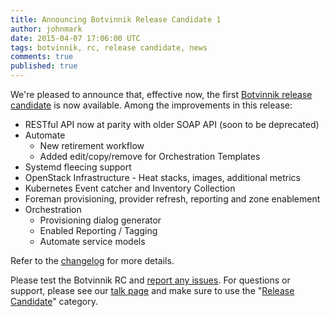```yaml
---
title: Announcing Botvinnik Release Candidate 1
author: johnmark
date: 2015-04-07 17:06:00 UTC
tags: botvinnik, rc, release candidate, news
comments: true
published: true
---
```


We're pleased to announce that, effective now, the first [Botvinnik release candidate](/download/devel/) is now available. Among the improvements in this release:

* RESTful API now at parity with older SOAP API (soon to be deprecated)
* Automate
  * New retirement workflow
  * Added edit/copy/remove for Orchestration Templates
* Systemd fleecing support
* OpenStack Infrastructure - Heat stacks, images, additional metrics
* Kubernetes Event catcher and Inventory Collection
* Foreman provisioning, provider refresh, reporting and zone enablement
* Orchestration
  * Provisioning dialog generator
  * Enabled Reporting / Tagging
  * Automate service models
  
Refer to the [changelog](https://github.com/ManageIQ/manageiq/blob/botvinnik/CHANGELOG.md) for more details. 
  
Please test the Botvinnik RC and [report any issues](https://github.com/ManageIQ/manageiq/issues). For questions or support, please see our [talk page](http://talk.manageiq.org/) and make sure to use the "[Release Candidate](http://talk.manageiq.org/c/release-candidate)" category. 

